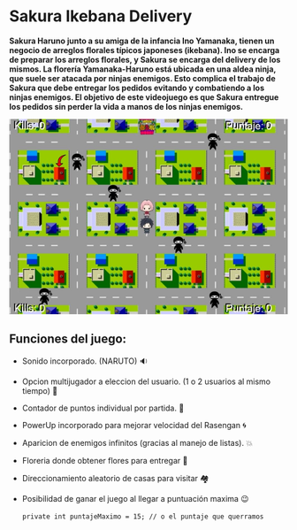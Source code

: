 # Sakura Ikebana Delivery

__Sakura Haruno junto a su amiga de la infancia Ino Yamanaka, tienen un negocio de arreglos
florales tı́picos japoneses (ikebana). Ino se encarga de preparar los arreglos florales, y Sakura
se encarga del delivery de los mismos.
La florerı́a Yamanaka-Haruno está ubicada en una aldea ninja, que suele ser atacada por
ninjas enemigos. Esto complica el trabajo de Sakura que debe entregar los pedidos evitando
y combatiendo a los ninjas enemigos.
El objetivo de este videojuego es que Sakura entregue los pedidos sin perder la vida a manos de los ninjas enemigos.__

![img](https://github.com/RicardoLopez9908/Sakura-Ikebana-Delivery/blob/master/Presentacion%20Sakura.jpg)

## Funciones del juego:

- Sonido incorporado. (NARUTO) :sound:
- Opcion multijugador a eleccion del usuario. (1 o 2 usuarios al mismo tiempo) :beers:
- Contador de puntos individual por partida. :floppy_disk:
- PowerUp incorporado para mejorar velocidad del Rasengan :cyclone:
- Aparicion de enemigos infinitos (gracias al manejo de listas). :boom:
- Floreria donde obtener flores para entregar :sunflower:
- Direccionamiento aleatorio de casas para visitar :houses:
- Posibilidad de ganar el juego al llegar a puntuación maxima :wink:

  `private int puntajeMaximo = 15; // o el puntaje que querramos`



